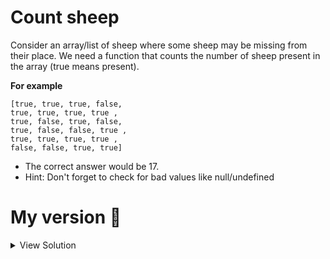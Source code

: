 # Count sheep

Consider an array/list of sheep where some sheep may be missing from their place. We need a function that counts the number of sheep present in the array (true means present).

**For example**

    [true, true, true, false,
    true, true, true, true ,
    true, false, true, false,
    true, false, false, true ,
    true, true, true, true ,
    false, false, true, true]

- The correct answer would be 17.
- Hint: Don't forget to check for bad values like null/undefined

# My version 👶

<details>
<summary>View Solution</summary>

```javascript
function countSheep(sheepList) {
  let sheepCount = 0;
  for (let i = 0; i < sheepList.length; i++) {
    if (sheepList[i]) sheepCount += 1;
  }

  return sheepCount;
}
```

</details>
<br >
